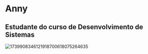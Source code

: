 # Anny 

## Estudante do curso de Desenvolvimento de Sistemas 

![1739908346121918700618075264635](https://github.com/user-attachments/assets/fb20e0b4-f146-4918-8797-62867675b3cf)

